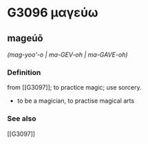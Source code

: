 # G3096 μαγεύω

## mageúō

_(mag-yoo'-o | ma-GEV-oh | ma-GAVE-oh)_

### Definition

from [[G3097]]; to practice magic; use sorcery.

- to be a magician, to practise magical arts

### See also

[[G3097]]

